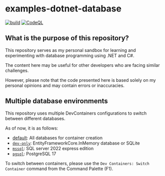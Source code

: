 # examples-dotnet-database

[![build](https://github.com/suzu-devworks/examples-dotnet-database/actions/workflows/dotnet-build.yml/badge.svg)](https://github.com/suzu-devworks/examples-dotnet-database/actions/workflows/dotnet-build.yml)
[![CodeQL](https://github.com/suzu-devworks/examples-dotnet-database/actions/workflows/github-code-scanning/codeql/badge.svg)](https://github.com/suzu-devworks/examples-dotnet-database/actions/workflows/github-code-scanning/codeql)

## What is the purpose of this repository?

This repository serves as my personal sandbox for learning and experimenting with database programming using .NET and C#.

The content here may be useful for other developers who are facing similar challenges.

However, please note that the code presented here is based solely on my personal opinions and may contain errors or inaccuracies.

## Multiple database environments

This repository uses multiple DevContainers configurations to switch between different databases.

As of now, it is as follows:

- [default](./.devcontainer/): All databases for container creation
- [`dev-only`](./.devcontainer/dev-only/): EntityFrameworkCore.InMemory database or SQLite
- [`mssql`](./.devcontainer/mssql/): SQL server 2022 express edition
- [`pgsql`](./.devcontainer/pgsql/): PostgreSQL 17

To switch between containers, please use the `Dev Containers: Switch Container` command from the Command Palette (F1).
